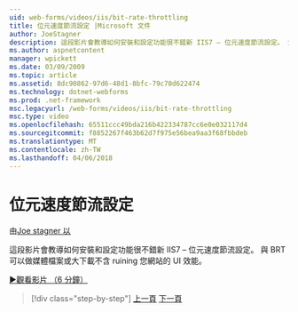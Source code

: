 ```yaml
---
uid: web-forms/videos/iis/bit-rate-throttling
title: 位元速度節流設定 |Microsoft 文件
author: JoeStagner
description: 這段影片會教導如何安裝和設定功能很不錯新 IIS7 – 位元速度節流設定。 您可以使用 BRT 做媒體檔案或大下載 withou...
ms.author: aspnetcontent
manager: wpickett
ms.date: 03/09/2009
ms.topic: article
ms.assetid: 8dc90862-97d6-48d1-8bfc-79c70d622474
ms.technology: dotnet-webforms
ms.prod: .net-framework
msc.legacyurl: /web-forms/videos/iis/bit-rate-throttling
msc.type: video
ms.openlocfilehash: 65511ccc49bda216b422334787cc6e0e032117d4
ms.sourcegitcommit: f8852267f463b62d7f975e56bea9aa3f68fbbdeb
ms.translationtype: MT
ms.contentlocale: zh-TW
ms.lasthandoff: 04/06/2018
---
```

<a name="bit-rate-throttling"></a>位元速度節流設定
====================
由[Joe stagner 以](https://github.com/JoeStagner)

這段影片會教導如何安裝和設定功能很不錯新 IIS7 – 位元速度節流設定。 與 BRT 可以做媒體檔案或大下載不含 ruining 您網站的 UI 效能。

[&#9654;觀看影片 （6 分鐘）](https://channel9.msdn.com/Blogs/ASP-NET-Site-Videos/bit-rate-throttling)

> [!div class="step-by-step"]
> [上一頁](installing-ftp7.md)
> [下一頁](iis7-playlists.md)
